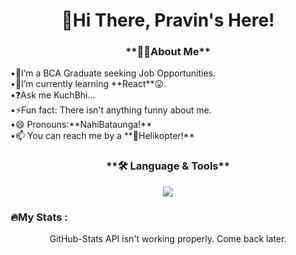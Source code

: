 <h1 align="center">👋Hi There, Pravin's Here!</h1>
<h3 align="center">**👩‍💻About Me**</h3>
<p align="left">
•🔭I’m a BCA Graduate seeking Job Opportunities.</br>
•🌱I’m currently learning **React**😛.</br>
•❓Ask me KuchBhi...</br>
•⚡Fun fact: There isn't anything funny about me.</br>
•😄 Pronouns:**NahiBataunga!**</br>
•📫 You can reach me by a **🚁Helikopter!**
</p>
<h3 align="center">**🛠 Language & Tools**</h3>
<div align="center">
  <div align="center">
  <p align="center">
  <a href="https://hellopravin.vercel.app/#skills/works">
    <img src="https://skillicons.dev/icons?i=html,css,js,react,tailwind,mongodb,php,vscode,git" />
  </a>
</p>
</div>
</div>
<h3 align="left">🔥My Stats :</h3>
<div align="center">
  GitHub-Stats API isn't working properly. Come back later.
</div>
